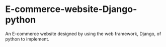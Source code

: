 # E-commerce-website-Django-python
An E-commerce website designed by using the web framework, Django, of python to implement.
